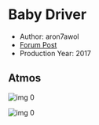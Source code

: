 # Baby Driver

* Author: aron7awol
* [Forum Post](https://www.avsforum.com/threads/bass-eq-for-filtered-movies.2995212/post-56745942)
* Production Year: 2017

## Atmos

![img 0](https://i.imgur.com/ASClVy7.jpg)

![img 0](https://i.imgur.com/gOj9VIH.jpg)

